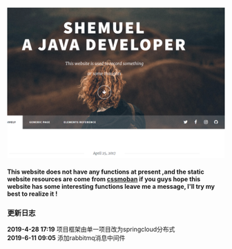 ![md1](blog\blog-consumer\src\main\resources\static\images\md1.png)

#### This website does not have any functions at present ,and the static website resources are come from [cssmoban](www.cssmoban.com)  if you guys hope this website has some  interesting functions  leave me a message, I'll try my best to realize it !

### 更新日志

**2019-4-28 17:19**   项目框架由单一项目改为springcloud分布式 <br>
**2019-6-11 09:05**   添加rabbitmq消息中间件
